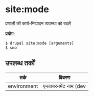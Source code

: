 # site:mode
प्रणाली की कार्य-निष्पादन व्यवस्था को बदलें

**प्रयोग:**
```
$ drupal site:mode [arguments] 
$ smo  
```

## उपलब्ध तर्कों
तर्क | विवरण
---------|-------------
environment | एनवायरनमेंट नाम (dev|prod)
